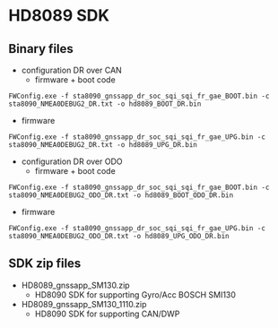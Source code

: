 HD8089 SDK
=====

## Binary files
* configuration DR over CAN
  * firmware + boot code
```
FWConfig.exe -f sta8090_gnssapp_dr_soc_sqi_sqi_fr_gae_BOOT.bin -c sta8090_NMEA0DEBUG2_DR.txt -o hd8089_BOOT_DR.bin

```
  * firmware
```
FWConfig.exe -f sta8090_gnssapp_dr_soc_sqi_sqi_fr_gae_UPG.bin -c sta8090_NMEA0DEBUG2_DR.txt -o hd8089_UPG_DR.bin

```

* configuration DR over ODO
  * firmware + boot code
```
FWConfig.exe -f sta8090_gnssapp_dr_soc_sqi_sqi_fr_gae_BOOT.bin -c sta8090_NMEA0DEBUG2_ODO_DR.txt -o hd8089_BOOT_ODO_DR.bin

```
  * firmware
```
FWConfig.exe -f sta8090_gnssapp_dr_soc_sqi_sqi_fr_gae_UPG.bin -c sta8090_NMEA0DEBUG2_ODO_DR.txt -o hd8089_UPG_ODO_DR.bin

```

## SDK zip files
* HD8089_gnssapp_SM130.zip
  * HD8090 SDK for supporting Gyro/Acc BOSCH SMI130 
* HD8089_gnssapp_SM130_1110.zip
  * HD8090 SDK for supporting CAN/DWP
